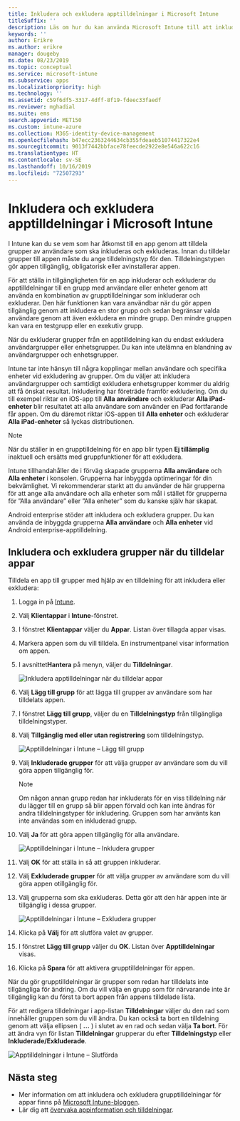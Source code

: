 ```yaml
---
title: Inkludera och exkludera apptilldelningar i Microsoft Intune
titleSuffix: ''
description: Läs om hur du kan använda Microsoft Intune till att inkludera och exkludera apptilldelningar.
keywords: ''
author: Erikre
ms.author: erikre
manager: dougeby
ms.date: 08/23/2019
ms.topic: conceptual
ms.service: microsoft-intune
ms.subservice: apps
ms.localizationpriority: high
ms.technology: ''
ms.assetid: c59f6df5-3317-4dff-8f19-fdeec33faedf
ms.reviewer: mghadial
ms.suite: ems
search.appverid: MET150
ms.custom: intune-azure
ms.collection: M365-identity-device-management
ms.openlocfilehash: b47ecc2363244634cb355fdeaeb51074417322e4
ms.sourcegitcommit: 9013f7442bbface78feecde2922e8e546a622c16
ms.translationtype: HT
ms.contentlocale: sv-SE
ms.lasthandoff: 10/16/2019
ms.locfileid: "72507293"
---
```

# <a name="include-and-exclude-app-assignments-in-microsoft-intune"></a>Inkludera och exkludera apptilldelningar i Microsoft Intune

I Intune kan du se vem som har åtkomst till en app genom att tilldela grupper av användare som ska inkluderas och exkluderas. Innan du tilldelar grupper till appen måste du ange tilldelningstyp för den. Tilldelningstypen gör appen tillgänglig, obligatorisk eller avinstallerar appen. 

För att ställa in tillgängligheten för en app inkluderar och exkluderar du apptilldelningar till en grupp med användare eller enheter genom att använda en kombination av grupptilldelningar som inkluderar och exkluderar. Den här funktionen kan vara användbar när du gör appen tillgänglig genom att inkludera en stor grupp och sedan begränsar valda användare genom att även exkludera en mindre grupp. Den mindre gruppen kan vara en testgrupp eller en exekutiv grupp. 

När du exkluderar grupper från en apptilldelning kan du endast exkludera användargrupper eller enhetsgrupper. Du kan inte utelämna en blandning av användargrupper och enhetsgrupper. 

Intune tar inte hänsyn till några kopplingar mellan användare och specifika enheter vid exkludering av grupper. Om du väljer att inkludera användargrupper och samtidigt exkludera enhetsgrupper kommer du aldrig att få önskat resultat. Inkludering har företräde framför exkludering. Om du till exempel riktar en iOS-app till **Alla användare** och exkluderar **Alla iPad-enheter** blir resultatet att alla användare som använder en iPad fortfarande får appen. Om du däremot riktar iOS-appen till **Alla enheter** och exkluderar **Alla iPad-enheter** så lyckas distributionen.  

> [!NOTE]
> När du ställer in en grupptilldelning för en app blir typen **Ej tillämplig** inaktuell och ersätts med gruppfunktioner för att exkludera. 
>
> Intune tillhandahåller de i förväg skapade grupperna **Alla användare** och **Alla enheter** i konsolen. Grupperna har inbyggda optimeringar för din bekvämlighet. Vi rekommenderar starkt att du använder de här grupperna för att ange alla användare och alla enheter som mål i stället för grupperna för ”Alla användare” eller ”Alla enheter” som du kanske själv har skapat.  
>
> Android enterprise stöder att inkludera och exkludera grupper. Du kan använda de inbyggda grupperna **Alla användare** och **Alla enheter** vid Android enterprise-apptilldelning. 


## <a name="include-and-exclude-groups-when-assigning-apps"></a>Inkludera och exkludera grupper när du tilldelar appar 
Tilldela en app till grupper med hjälp av en tilldelning för att inkludera eller exkludera:
1. Logga in på [Intune](https://go.microsoft.com/fwlink/?linkid=2090973).
3. Välj **Klientappar** i **Intune**-fönstret.
4. I fönstret **Klientappar** väljer du **Appar**. Listan över tillagda appar visas.
5. Markera appen som du vill tilldela. En instrumentpanel visar information om appen. 
6. I avsnittet**Hantera** på menyn, väljer du **Tilldelningar**. 

    ![Inkludera apptilldelningar när du tilldelar appar](./media/apps-inc-exl-assignments/apps-inc-exl-01.png)
7. Välj **Lägg till grupp** för att lägga till grupper av användare som har tilldelats appen. 
8. I fönstret **Lägg till grupp**, väljer du en **Tilldelningstyp** från tillgängliga tilldelningstyper.
9. Välj **Tillgänglig med eller utan registrering** som tilldelningstyp.

    ![Apptilldelningar i Intune – Lägg till grupp](./media/apps-inc-exl-assignments/apps-inc-exl-02.png)
10. Välj **Inkluderade grupper** för att välja grupper av användare som du vill göra appen tillgänglig för.

    > [!NOTE]
    > Om någon annan grupp redan har inkluderats för en viss tilldelning när du lägger till en grupp så blir appen förvald och kan inte ändras för andra tilldelningstyper för inkludering. Gruppen som har använts kan inte användas som en inkluderad grupp.

11. Välj **Ja** för att göra appen tillgänglig för alla användare.

    ![Apptilldelningar i Intune – Inkludera grupper](./media/apps-inc-exl-assignments/apps-inc-exl-03.png)
12. Välj **OK** för att ställa in så att gruppen inkluderar.
13. Välj **Exkluderade grupper** för att välja grupper av användare som du vill göra appen otillgänglig för. 
14. Välj grupperna som ska exkluderas. Detta gör att den här appen inte är tillgänglig i dessa grupper.

    ![Apptilldelningar i Intune – Exkludera grupper](./media/apps-inc-exl-assignments/apps-inc-exl-04.png)
15. Klicka på **Välj** för att slutföra valet av grupper.
16. I fönstret **Lägg till grupp** väljer du **OK**. Listan över **Apptilldelningar** visas.
17. Klicka på **Spara** för att aktivera grupptilldelningar för appen.

När du gör grupptilldelningar är grupper som redan har tilldelats inte tillgängliga för ändring. Om du vill välja en grupp som för närvarande inte är tillgänglig kan du först ta bort appen från appens tilldelade lista. 

För att redigera tilldelningar i app-listan **Tilldelningar** väljer du den rad som innehåller gruppen som du vill ändra. Du kan också ta bort en tilldelning genom att välja ellipsen ( **...** ) i slutet av en rad och sedan välja **Ta bort**. För att ändra vyn för listan **Tilldelningar** grupperar du efter **Tilldelningstyp** eller **Inkluderade/Exkluderade**.

![Apptilldelningar i Intune – Slutförda](./media/apps-inc-exl-assignments/apps-inc-exl-05.png)

## <a name="next-steps"></a>Nästa steg

- Mer information om att inkludera och exkludera grupptilldelningar för appar finns på [Microsoft Intune-bloggen](https://aka.ms/new_app_assignment_process).
- Lär dig att [övervaka appinformation och tilldelningar](apps-monitor.md).
